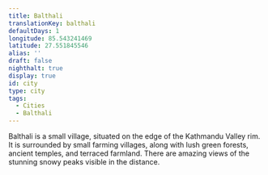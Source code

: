 ```yaml
---
title: Balthali
translationKey: balthali
defaultDays: 1
longitude: 85.543241469
latitude: 27.551845546
alias: ''
draft: false
nighthalt: true
display: true
id: city
type: city
tags:
  - Cities
  - Balthali
---
```

Balthali is a small village, situated on the edge of the Kathmandu Valley rim. It is surrounded by small farming villages, along with lush green forests, ancient temples, and terraced farmland. There are amazing views of the stunning snowy peaks visible in the distance.